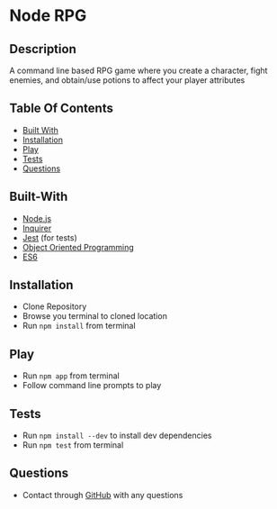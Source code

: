 # Node RPG

## Description
A command line based RPG game where you create a character, fight enemies, and obtain/use potions to affect your player attributes

## Table Of Contents
* [Built With](#built-with)
* [Installation](#installation)
* [Play](#play)
* [Tests](#tests)
* [Questions](#questions)

## Built-With
 * [Node.js](https://nodejs.org/en/)
 * [Inquirer](https://www.npmjs.com/package/inquirer)
 * [Jest](https://jestjs.io/) (for tests)
 * [Object Oriented Programming](https://developer.mozilla.org/en-US/docs/Learn/JavaScript/Objects/Object-oriented_JS)
 * [ES6](http://es6-features.org)

## Installation
 * Clone Repository
 * Browse you terminal to cloned location
 * Run ``npm install`` from terminal

## Play
  * Run ``npm app`` from terminal
  * Follow command line prompts to play

## Tests
  * Run ``npm install --dev`` to install dev dependencies
  * Run ``npm test`` from terminal

## Questions
  * Contact through [GitHub](https://github.com/PrimalOrB) with any questions
